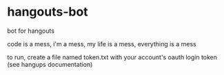 # hangouts-bot
bot for hangouts

code is a mess, i'm a mess, my life is a mess, everything is a mess

to run, create a file named token.txt with your account's oauth login token (see hangups documentation)

